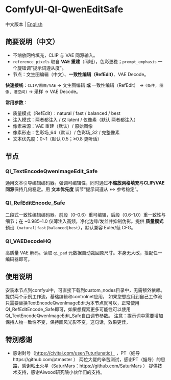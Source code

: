 # ComfyUI-QI-QwenEditSafe

中文版本 | [English](README.md)

## 简要说明（中文）
- 不缩放网格填充，CLIP 与 VAE 同源输入。
- `reference_pixels` 取自 **VAE 重建**（同域），色彩更稳；`prompt_emphasis` 一个旋钮调"提示词遵从度"。
- 节点：文生图编辑（中文）、**一致性编辑（RefEdit）**、VAE Decode。

**快速接线**：`CLIP/图像/VAE` → 文生图编辑 **或** 一致性编辑（RefEdit） → `(条件, 图像, 潜空间)` → 采样 → VAE Decode。

**常用参数**：
- 质量模式（RefEdit）：natural / fast / balanced / best
- 注入模式：两者都注入 / 仅 latent / 仅像素（默认 两者都注入）
- 像素来源：VAE 重建（默认）/ 原始图像
- 像素形态：色彩场_64（默认）/ 色彩场_32 / 完整像素
- 文本优先度：0~1（默认 0.5；≥0.8 更听话）

## 节点

### QI_TextEncodeQwenImageEdit_Safe
通用文本引导编辑编码器。强调可编辑性，同时通过**不缩放网格填充**与**CLIP/VAE 同源**保持几何稳定。用 **文本优先度** 调节“提示词遵从 ↔ 参考稳定”。

### QI_RefEditEncode_Safe
二段式一致性编辑编码器。前段（0–0.6）重可编辑，后段（0.6–1.0）重一致性与细节；在 ~0.985–1.0 仅薄注入高频，净化边缘/发丝并抑制伪影。提供 **质量模式** 预设（`natural|fast|balanced|best`），默认兼容 Euler/低 CFG。

### QI_VAEDecodeHQ
高质量 VAE 解码。读取 `qi_pad` 元数据自动裁回原尺寸。本身无大改，搭配任一编码器即可。

## 使用说明
安装本节点到comfyui中，可直接下载到custom_nodes目录中，无需额外依赖。
提供两个示例工作流，基础编辑和controlnet应用，
如果您想应用到自己工作流只需要替换TextEncodeQwenImageEdit为本节点就可以，正常使用QI_RefEditEncode_Safe即可，如果想探索更多可能性可以使用QI_TextEncodeQwenImageEdit_Safe自由调节参数。
注意：提示词中需要增加保持人物一致性不变，保持画风光影不变，这句话，效果更佳，

## 特别感谢
- 感谢封号（https://civitai.com/user/Futurlunatic） ，PT（娃导https://github.com/ptmaster ） 两位大佬的辛苦测试，感谢PT（娃导）的思路，感谢粘土火星（SaturMars：https://github.com/SaturMars ）  提供技术支持，感谢Aiwood研究院小伙伴们的支持。
